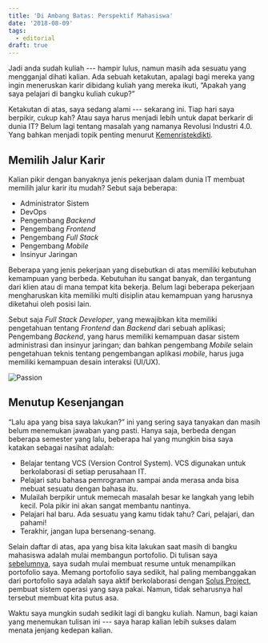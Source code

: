```yaml
---
title: 'Di Ambang Batas: Perspektif Mahasiswa'
date: '2018-08-09'
tags:
  - editorial
draft: true
---
```

Jadi anda sudah kuliah --- hampir lulus, namun masih ada sesuatu yang mengganjal dihati kalian. Ada sebuah ketakutan, apalagi bagi mereka yang ingin meneruskan karir dibidang kuliah yang mereka ikuti, “Apakah yang saya pelajari di bangku kuliah cukup?”

Ketakutan di atas, saya sedang alami --- sekarang ini. Tiap hari saya berpikir, cukup kah? Atau saya harus menjadi lebih untuk dapat berkarir di dunia IT? Belum lagi tentang masalah yang namanya Revolusi Industri 4.0. Yang bahkan menjadi topik penting menurut [Kemenristekdikti](https://www.ristekdikti.go.id/pengembangan-iptek-dan-pendidikan-tinggi-di-era-revolusi-industri-4-0/).

## Memilih Jalur Karir

Kalian pikir dengan banyaknya jenis pekerjaan dalam dunia IT membuat memilih jalur karir itu mudah? Sebut saja beberapa:

- Administrator Sistem
- DevOps
- Pengembang *Backend*
- Pengembang *Frontend*
- Pengembang *Full Stack*
- Pengembang *Mobile*
- Insinyur Jaringan

Beberapa yang jenis pekerjaan yang disebutkan di atas memiliki kebutuhan kemampuan yang berbeda. Kebutuhan itu sangat banyak, dan tergantung dari klien atau di mana tempat kita bekerja. Belum lagi beberapa pekerjaan mengharuskan kita memiliki multi disiplin atau kemampuan yang harusnya diketahui oleh posisi lain.

Sebut saja *Full Stack Developer*, yang mewajibkan kita memiliki pengetahuan tentang *Frontend* dan *Backend* dari sebuah aplikasi; Pengembang *Backend*, yang harus memiliki kemampuan dasar sistem administrasi dan insinyur jaringan; dan bahkan pengembang *Mobile* selain pengetahuan teknis tentang pengembangan aplikasi *mobile*, harus juga memiliki kemampuan desain interaksi (UI/UX).

![Passion](TamMbr4okv4)

## Menutup Kesenjangan

“Lalu apa yang bisa saya lakukan?” ini yang sering saya tanyakan dan masih belum menemukan jawaban yang pasti. Hanya saja, berbeda dengan beberapa semester yang lalu, beberapa hal yang mungkin bisa saya katakan sebagai nasihat adalah:

- Belajar tentang VCS (Version Control System). VCS digunakan untuk berkolaborasi di setiap perusahaan IT.
- Pelajari satu bahasa pemrograman sampai anda merasa anda bisa mebuat sesuatu dengan bahasa itu.
- Mulailah berpikir untuk memecah masalah besar ke langkah yang lebih kecil. Pola pikir ini akan sangat membantu nantinya.
- Pelajari hal baru. Ada sesuatu yang kamu tidak tahu? Cari, pelajari, dan pahami!
- Terakhir, jangan lupa bersenang-senang.

Selain daftar di atas, apa yang bisa kita lakukan saat masih di bangku mahasiswa adalah mulai membangun portofolio. Di tulisan saya [sebelumnya](), saya sudah mulai membuat resume untuk menampilkan portofolio saya. Memang portofolio saya sedikit, hal paling membanggakan dari portofolio saya adalah saya aktif berkolaborasi dengan [Solus Project](), pembuat sistem operasi yang saya pakai. Namun, tidak seharusnya hal tersebut membuat kita putus asa.

Waktu saya mungkin sudah sedikit lagi di bangku kuliah. Namun, bagi kaian yang menemukan tulisan ini --- saya harap kalian lebih sukses dalam menata jenjang kedepan kalian.

